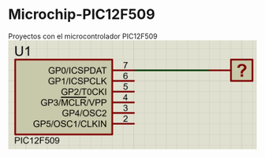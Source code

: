 # Microchip-PIC12F509
Proyectos con el microcontrolador PIC12F509
<img src="/c_ultralowpower_flasher.X/image.PNG">
